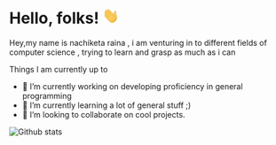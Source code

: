 # Hello, folks! <img src="https://github.com/nachiketaraina/nachiketaraina/blob/main/wave.gif" width="30px">
Hey,my name is nachiketa raina , i am venturing in to different fields of computer science , trying to learn and grasp as much as i can  
<!--
**nachiketaraina/nachiketaraina** is a ✨ _special_ ✨ repository because its `README.md` (this file) appears on your GitHub profile.-->
Things I am currently up to 


- 🔭 I’m currently working on developing proficiency in general programming
- 🌱 I’m currently learning a lot of general stuff ;)
- 👯 I’m looking to collaborate on cool projects.
<!-- 📫 How to reach me: Well Depends on why do u want to do so :) :)-->

![Github stats](https://github-readme-stats.vercel.app/api?username=nachiketaraina&theme=highcontrast&show_icons=true&count_private=true)



